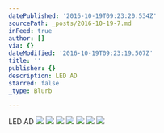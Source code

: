 ```yaml
---
datePublished: '2016-10-19T09:23:20.534Z'
sourcePath: _posts/2016-10-19-7.md
inFeed: true
author: []
via: {}
dateModified: '2016-10-19T09:23:19.507Z'
title: ''
publisher: {}
description: LED AD
starred: false
_type: Blurb

---
```

LED AD
![](https://the-grid-user-content.s3-us-west-2.amazonaws.com/236a53ba-aff7-42bb-b081-ccbdd32ab9be.jpg)
![](https://the-grid-user-content.s3-us-west-2.amazonaws.com/78691035-f1f3-4d0d-bbe5-6505a81ae6d3.jpg)
![](https://the-grid-user-content.s3-us-west-2.amazonaws.com/e2a09017-59cb-4e66-83dc-085cab3a07f7.jpg)
![](https://the-grid-user-content.s3-us-west-2.amazonaws.com/6a66489e-0a7d-4e76-971a-f30d056ffcf4.jpg)
![](https://the-grid-user-content.s3-us-west-2.amazonaws.com/0b67bdf3-2ad9-48ce-a055-695be257257d.jpg)
![](https://the-grid-user-content.s3-us-west-2.amazonaws.com/b127e058-b8b4-4158-a9a2-9d87f0fbf11b.jpg)
![](https://the-grid-user-content.s3-us-west-2.amazonaws.com/ddaa8a23-ba79-4e85-afbb-04bb1ee4ec6b.jpg)